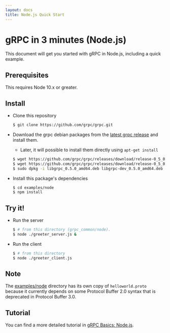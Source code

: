 ```yaml
---
layout: docs
title: Node.js Quick Start
---
```


<h1 class="page-header">gRPC in 3 minutes (Node.js)</h1>

<p class="lead">This document will get you started with gRPC in Node.js, including a quick example.</p>

Prerequisites
-------------

This requires Node 10.x or greater.

Install
-------

 - Clone this repository

   ```sh
   $ git clone https://github.com/grpc/grpc.git
   ```

 - Download the grpc debian packages from the [latest grpc release](https://github.com/grpc/grpc/releases) and install them.
   - Later, it will possible to install them directly using `apt-get install`

   ```sh
   $ wget https://github.com/grpc/grpc/releases/download/release-0_5_0/libgrpc_0.5.0_amd64.deb
   $ wget https://github.com/grpc/grpc/releases/download/release-0_5_0/libgrpc-dev_0.5.0_amd64.deb
   $ sudo dpkg -i libgrpc_0.5.0_amd64.deb libgrpc-dev_0.5.0_amd64.deb
   ```

 - Install this package's dependencies

   ```sh
   $ cd examples/node
   $ npm install
   ```

Try it!
-------

 - Run the server

   ```sh
   $ # from this directory (grpc_common/node).
   $ node ./greeter_server.js &
   ```

 - Run the client

   ```sh
   $ # from this directory
   $ node ./greeter_client.js
   ```

Note
----

The <a href="https://github.com/grpc/grpc/tree/{{ site.data.config.grpc_release_branch }}/examples/node">examples/node</a> directory has its own copy of `helloworld.proto` because it currently depends on
some Protocol Buffer 2.0 syntax that is deprecated in Protocol Buffer 3.0.

Tutorial
--------

You can find a more detailed tutorial in [gRPC Basics: Node.js](/docs/tutorials/basic/node.html).
